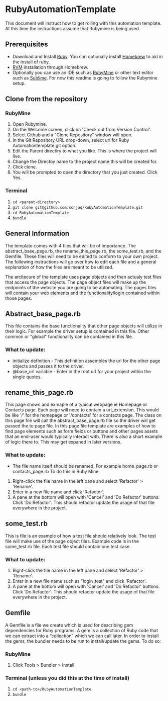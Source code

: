 # RubyAutomationTemplate
This document will instruct how to get rolling with this automation template. At this time the instructions assume that Rubymine is being used.

## Prerequisites
* Download and Install [Ruby](https://www.ruby-lang.org/en/downloads/). You can optionally install [Homebrew](https://brew.sh/) to aid in the install of ruby.
* [RVM](https://gist.github.com/denji/8706676) installation through Homebrew.
* Optionally you can use an IDE such as [RubyMine](https://www.jetbrains.com/ruby/download/) or other text editor such as [Sublime](https://www.sublimetext.com/download). For now this readme is going to follow the Rubymine setup.

## Clone from the repository

### RubyMine
1. Open Rubymine.
2. On the Welcome screen, click on 'Check out from Version Control'.
3. Select Github and a "Clone Repository" window will open.
4. In the Git Repository URL drop-down, select url for Ruby Automationtemplate.git option.
5. Edit the Parent directiry to what you like. This is where the project will live.
6. Change the Directoy name to the project name this will be created for.
7. Click clone.
8. You will be prompted to open the directory that you just created. Click Yes.

### Terminal
1. `cd <parent-directory>`
2. `git clone git@github.com:sonjaq/RubyAutomationTemplate.git`
3. `cd RubyAutomationTemplate`
4. `bundle` 

## General Information
The template comes with 4 files that will be of importance. The abstract_base_page.rb, the rename_this_page.rb, the some_test.rb, and the Gemfile. These files will need to be edited to conform to your own project. The following instructions will go over how to edit each file and a general explanation of how the files are meant to be utilized.

The arcitecure of the template uses page objects and then actualy test files that access the page objects. The page object files will make up the endpoints of the website you are going to be automating. The pages files will contain your web elements and the functionality/login contained within those pages.

## Abstract_base_page.rb
This file contains the base functionality that other page objects will utilize in their logic. For example the driver setup is contained in this file. Other common or "global" functionality can be contained in this file.

 ### What to update:
 * initialize definition - This definition assembles the url for the other page objects and passes it to the driver.
 * @base_url variable - Enter in the root url for your project within the single quotes. 
 
 ## rename_this_page.rb
 This page shows and exmaple of a typical webpage ie Homepage or Contacts page. Each page will need to contain a url_extension. This would be like '/' for the homepage or '/contacts' for a contacts page. The class on this page file will call the abstract_base_page.rb file so the driver will get passed the to page file. In this page file template are examples of how to find page elements such as form fields or buttons and other pages assets that an end-user would typically interact with. There is also a short example of logic there to. This may get expaned in later versions.

### What to update:
 * The file name itself should be renamed. For example home_page.rb or contacts_page.rb To do this in Ruby Mine:
 1. Right-click the file name in the left pane and select 'Refactor' > 'Rename'.
 2. Enter in a new file name and click 'Refactor'.
 3. A pane at the bottom will open with 'Cancel' and 'Do Refactor' buttons. Click 'Do Refactor'. This should refactor update the usage of that file everywhere in the project.
 
 ## some_test.rb
 This is file is an example of how a test file should relatively look. The test file will make use of the page object files. Example code is in the some_test.rb file. Each test file should contain one test case.
 
 ### What to update:
 1. Right-click the file name in the left pane and select 'Refactor' > 'Rename'.
 2. Enter in a new file name such as "login_test" and click 'Refactor'.
 3. A pane at the bottom will open with 'Cancel' and 'Do Refactor' buttons. Click 'Do Refactor'. This should refactor update the usage of that file everywhere in the project.
 
 ## Gemfile
 A Gemfile is a file we create which is used for describing gem dependencies for Ruby programs. A gem is a collection of Ruby code that we can extract into a “collection” which we can call later. In order to install the gems, the bundler needs to be run to install/update the gems. To do so:
 ### RubyMine
 1. Click Tools > Bundler > Install
 ### Terminal (unless you did this at the time of install)
 1. `cd <path-to>/RubyAutomationTemplate`
 1. `bundle`
